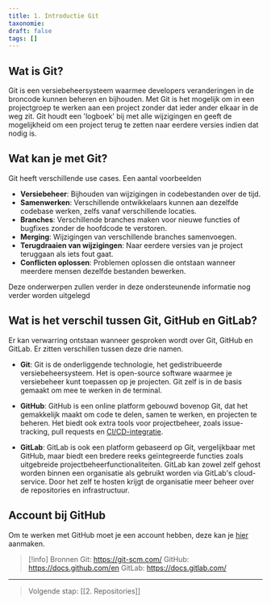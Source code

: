 ```yaml
---
title: 1. Introductie Git
taxonomie: 
draft: false
tags: []
---
```

## Wat is Git?
Git is een versiebeheersysteem waarmee developers veranderingen in de broncode kunnen beheren en bijhouden. Met Git is het mogelijk om in een projectgroep te werken aan een project zonder dat ieder ander elkaar in de weg zit. Git houdt een 'logboek' bij met alle wijzigingen en geeft de mogelijkheid om een project terug te zetten naar eerdere versies indien dat nodig is.

## Wat kan je met Git?
Git heeft verschillende use cases. Een aantal voorbeelden
- **Versiebeheer**: Bijhouden van wijzigingen in codebestanden over de tijd.
- **Samenwerken**: Verschillende ontwikkelaars kunnen aan dezelfde codebase werken, zelfs vanaf verschillende locaties.
- **Branches**: Verschillende branches maken voor nieuwe functies of bugfixes zonder de hoofdcode te verstoren.
- **Merging**: Wijzigingen van verschillende branches samenvoegen.
- **Terugdraaien van wijzigingen**: Naar eerdere versies van je project teruggaan als iets fout gaat.
- **Conflicten oplossen**: Problemen oplossen die ontstaan wanneer meerdere mensen dezelfde bestanden bewerken.

Deze onderwerpen zullen verder in deze ondersteunende informatie nog verder worden uitgelegd

## Wat is het verschil tussen Git, GitHub en GitLab?
Er kan verwarring ontstaan wanneer gesproken wordt over Git, GitHub en GitLab. Er zitten verschillen tussen deze drie namen.

- **Git**: Git is de onderliggende technologie, het gedistribueerde versiebeheersysteem. Het is open-source software waarmee je versiebeheer kunt toepassen op je projecten. Git zelf is in de basis gemaakt om mee te werken in de terminal.
    
- **GitHub**: GitHub is een online platform gebouwd bovenop Git, dat het gemakkelijk maakt om code te delen, samen te werken, en projecten te beheren. Het biedt ook extra tools voor projectbeheer, zoals issue-tracking, pull requests en [CI/CD-integratie](https://www.redhat.com/en/topics/devops/what-is-ci-cd). 
    
- **GitLab**: GitLab is ook een platform gebaseerd op Git, vergelijkbaar met GitHub, maar biedt een bredere reeks geïntegreerde functies zoals uitgebreide projectbeheerfunctionaliteiten. GitLab kan zowel zelf gehost worden binnen een organisatie als gebruikt worden via GitLab's cloud-service. Door het zelf te hosten krijgt de organisatie meer beheer over de repositories en infrastructuur.

## Account bij GitHub
Om te werken met GitHub moet je een account hebben, deze kan je [hier](https://github.com/signup?ref_cta=Sign+up&ref_loc=header+logged+out&ref_page=%2Fdashboard&source=header) aanmaken.

> [!info] Bronnen
> Git: https://git-scm.com/
> GitHub: https://docs.github.com/en
> GitLab: https://docs.gitlab.com/

---

> Volgende stap: [[2. Repositories]]

